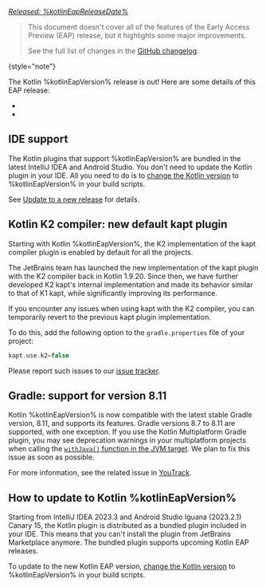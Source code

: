 [//]: # (title: What's new in Kotlin %kotlinEapVersion%)

_[Released: %kotlinEapReleaseDate%](eap.md#build-details)_

> This document doesn't cover all of the features of the Early Access Preview (EAP) release,
> but it highlights some major improvements.
>
> See the full list of changes in the [GitHub changelog](https://github.com/JetBrains/kotlin/releases/tag/v%kotlinEapVersion%).
>
{style="note"}

The Kotlin %kotlinEapVersion% release is out!
Here are some details of this EAP release:

* [](#kotlin-k2-compiler-new-default-kapt-plugin)
* [](#gradle-support-for-version-8-11)

## IDE support

The Kotlin plugins that support %kotlinEapVersion% are bundled in the latest IntelliJ IDEA and Android Studio.
You don't need to update the Kotlin plugin in your IDE.
All you need to do is to [change the Kotlin version](configure-build-for-eap.md) to %kotlinEapVersion% in your build scripts.

See [Update to a new release](releases.md#update-to-a-new-kotlin-version) for details.

## Kotlin K2 compiler: new default kapt plugin

<primary-label ref="beta"/>

Starting with Kotlin %kotlinEapVersion%, the K2 implementation of the kapt compiler plugin is enabled by default
for all the projects.

The JetBrains team has launched the new implementation of the kapt plugin with the K2 compiler back in Kotlin 1.9.20. 
Since then, we have further developed K2 kapt's internal implementation and made its behavior similar to that of K1 kapt,
while significantly improving its performance.

If you encounter any issues when using kapt with the K2 compiler,
you can temporarily revert to the previous kapt plugin implementation.

To do this, add the following option to the `gradle.properties` file of your project:

```kotlin
kapt.use.k2=false
```

Please report such issues to our [issue tracker](https://youtrack.jetbrains.com/issue/KT-71439/K2-kapt-feedback).

## Gradle: support for version 8.11

Kotlin %kotlinEapVersion% is now compatible with the latest stable Gradle version, 8.11, and supports its features.
Gradle versions 8.7 to 8.11 are supported, with one exception. If you use the Kotlin Multiplatform Gradle plugin,
you may see deprecation warnings in your multiplatform projects when calling the [`withJava()` function in the JVM target](multiplatform-dsl-reference.md#jvm-targets).
We plan to fix this issue as soon as possible.

For more information, see the related issue in [YouTrack](https://youtrack.jetbrains.com/issue/KT-66542).

## How to update to Kotlin %kotlinEapVersion%

Starting from IntelliJ IDEA 2023.3 and Android Studio Iguana (2023.2.1) Canary 15, the Kotlin plugin is distributed as a
bundled plugin included in your IDE. This means that you can't install the plugin from JetBrains Marketplace anymore.
The bundled plugin supports upcoming Kotlin EAP releases.

To update to the new Kotlin EAP version, [change the Kotlin version](configure-build-for-eap.md#adjust-the-kotlin-version)
to %kotlinEapVersion% in your build scripts.